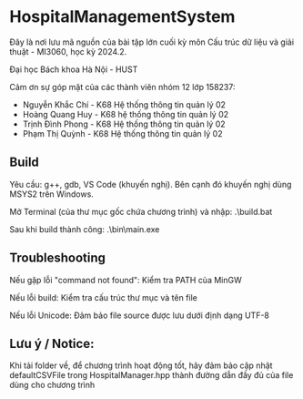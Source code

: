 # HospitalManagementSystem

Đây là nơi lưu mã nguồn của bài tập lớn cuối kỳ môn Cấu trúc dữ liệu và giải thuật - MI3060, học kỳ 2024.2.

Đại học Bách khoa Hà Nội - HUST

Cảm ơn sự góp mặt của các thành viên nhóm 12 lớp 158237:
* Nguyễn Khắc Chí - K68 Hệ thống thông tin quản lý 02
* Hoàng Quang Huy - K68 hệ thống thông tin quản lý 02
* Trịnh Đình Phong - K68 Hệ thống thông tin quản lý 02
* Phạm Thị Quỳnh - K68 Hệ thống thông tin quản lý 02

## Build

Yêu cầu: g++, gdb, VS Code (khuyến nghị). Bên cạnh đó khuyến nghị dùng MSYS2 trên Windows.

Mở Terminal (của thư mục gốc chứa chương trình) và nhập: .\build.bat

Sau khi build thành công: .\bin\main.exe

## Troubleshooting

Nếu gặp lỗi "command not found": Kiểm tra PATH của MinGW

Nếu lỗi build: Kiểm tra cấu trúc thư mục và tên file

Nếu lỗi Unicode: Đảm bảo file source được lưu dưới định dạng UTF-8

## Lưu ý / Notice:

Khi tải folder về, để chương trình hoạt động tốt, hãy đảm bảo cập nhật defaultCSVFile trong HospitalManager.hpp thành đường dẫn đầy đủ của file dùng cho chương trình
